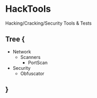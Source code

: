# HackTools
Hacking/Cracking/Security Tools &amp; Tests

## Tree {
  * Network
    * Scanners
      * PortScan
  * Security
    * Obfuscator
## }
